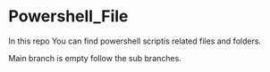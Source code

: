# Powershell_File


In this repo You can find powershell scriptis related files and folders.

Main branch is empty follow the sub branches.
